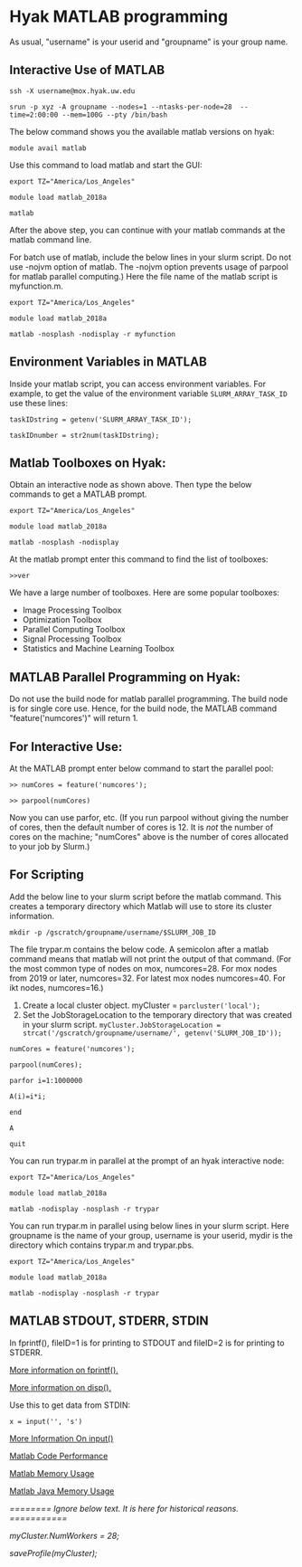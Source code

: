 # Hyak MATLAB programming

As usual, "username" is your userid and "groupname" is your group name.

## Interactive Use of MATLAB

```ssh -X username@mox.hyak.uw.edu```

```srun -p xyz -A groupname --nodes=1 --ntasks-per-node=28  --time=2:00:00 --mem=100G --pty /bin/bash```

The below command shows you the available matlab versions on hyak:

```module avail matlab```

Use this command to load matlab and start the GUI:

```export TZ="America/Los_Angeles"```

```module load matlab_2018a```

```matlab```

After the above step, you can continue with your matlab commands at the matlab command line.

For batch use of matlab, include the below lines in your slurm script. Do not use -nojvm option of matlab. The -nojvm option prevents usage of parpool for matlab parallel computing.) Here the file name of the matlab script is myfunction.m.

```export TZ="America/Los_Angeles"```

```module load matlab_2018a```

```matlab -nosplash -nodisplay -r myfunction```

## Environment Variables in MATLAB

Inside your matlab script, you can access environment variables. For example, to get the value of the environment variable ```SLURM_ARRAY_TASK_ID``` use these lines:

```taskIDstring = getenv('SLURM_ARRAY_TASK_ID');```

```taskIDnumber = str2num(taskIDstring);```

## Matlab Toolboxes on Hyak:

Obtain an interactive node as shown above. Then type the below commands to get a MATLAB prompt.

```export TZ="America/Los_Angeles"```

```module load matlab_2018a```

```matlab -nosplash -nodisplay```

At the matlab prompt enter this command to find the list of toolboxes:

```>>ver```

We have a large number of toolboxes. Here are some popular toolboxes:
- Image Processing Toolbox
- Optimization Toolbox
- Parallel Computing Toolbox
- Signal Processing Toolbox
- Statistics and Machine Learning Toolbox

## MATLAB Parallel Programming on Hyak:

Do not use the build node for matlab parallel programming. The build node is for single core use. Hence, for the build node, the MATLAB command "feature('numcores')" will return 1.

## For Interactive Use:

At the MATLAB prompt enter below command to start the parallel pool:

```>> numCores = feature('numcores');```

```>> parpool(numCores)```

Now you can use parfor, etc. (If you run parpool without giving the number of cores, then the default number of cores is 12. It is _not_ the number of cores on the machine; "numCores" above is the number of cores allocated to your job by Slurm.)

## For Scripting

Add the below line to your slurm script before the matlab command. This creates a temporary directory which Matlab will use to store its cluster information.

```mkdir -p /gscratch/groupname/username/$SLURM_JOB_ID```
 
The file trypar.m contains the below code. A semicolon after a matlab command means that matlab will not print the output of that command. (For the most common type of nodes on mox, numcores=28. For mox nodes from 2019 or later, numcores=32. For latest mox nodes numcores=40. For ikt nodes, numcores=16.)

1) Create a local cluster object.
myCluster = ```parcluster('local');```
2) Set the JobStorageLocation to the temporary directory that was created in your slurm script.
```myCluster.JobStorageLocation = strcat('/gscratch/groupname/username/', getenv('SLURM_JOB_ID'));```

```numCores = feature('numcores');```

```parpool(numCores);```

```parfor i=1:1000000 ```

```A(i)=i*i;```

```end```

```A```

```quit```
 
You can run trypar.m in parallel at the prompt of an hyak interactive node:

```export TZ="America/Los_Angeles"```

```module load matlab_2018a```

```matlab -nodisplay -nosplash -r trypar```

You can run trypar.m in parallel using below lines in your slurm script. Here groupname is the name of your group, username is your userid, mydir is the directory which contains trypar.m and trypar.pbs.
 
```export TZ="America/Los_Angeles"```

```module load matlab_2018a```

```matlab -nodisplay -nosplash -r trypar```

## MATLAB STDOUT, STDERR, STDIN

In fprintf(), fileID=1 is for printing to STDOUT and fileID=2 is for printing to STDERR.

[More information on fprintf().](https://www.mathworks.com/help/matlab/ref/fprintf.html)

[More information on disp().](https://www.mathworks.com/help/matlab/ref/disp.html)

Use this to get data from STDIN:

```x = input('', 's')```

[More Information On input()](https://www.mathworks.com/help/matlab/ref/input.html)

[Matlab Code Performance](https://www.mathworks.com/help/matlab/code-performance.html)

[Matlab Memory Usage](https://www.mathworks.com/help/matlab/memory.html)

[Matlab Java Memory Usage](https://www.mathworks.com/help/matlab/matlab_external/java-heap-memory-preferences.html)


_======== Ignore below text. It is here for historical reasons. ===========_

_myCluster.NumWorkers = 28;_  

_saveProfile(myCluster);_